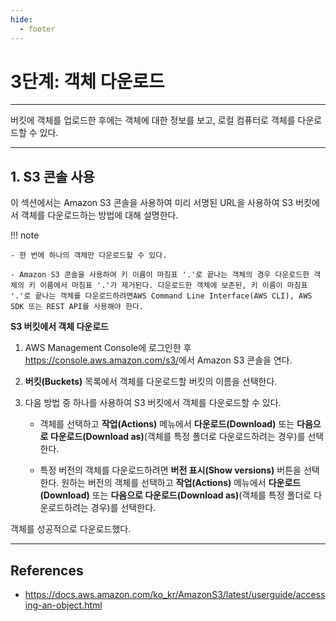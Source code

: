 ```yaml
---
hide:
  - footer
---
```


# 3단계: 객체 다운로드

---

버킷에 객체를 업로드한 후에는 객체에 대한 정보를 보고, 로컬 컴퓨터로 객체를 다운로드할 수 있다.

---

## 1. S3 콘솔 사용

이 섹션에서는 Amazon S3 콘솔을 사용하여 미리 서명된 URL을 사용하여 S3 버킷에서 객체를 다운로드하는 방법에 대해 설명한다.

!!! note

    - 한 번에 하나의 객체만 다운로드할 수 있다.

    - Amazon S3 콘솔을 사용하여 키 이름이 마침표 '.'로 끝나는 객체의 경우 다운로드한 객체의 키 이름에서 마침표 '.'가 제거된다. 다운로드한 객체에 보존된, 키 이름이 마침표 '.'로 끝나는 객체를 다운로드하려면AWS Command Line Interface(AWS CLI), AWS SDK 또는 REST API를 사용해야 한다.

**S3 버킷에서 객체 다운로드**

1. AWS Management Console에 로그인한 후 <https://console.aws.amazon.com/s3/>에서 Amazon S3 콘솔을 연다.

2. **버킷(Buckets)** 목록에서 객체를 다운로드할 버킷의 이름을 선택한다.

3. 다음 방법 중 하나를 사용하여 S3 버킷에서 객체를 다운로드할 수 있다.

    - 객체를 선택하고 **작업(Actions)** 메뉴에서 **다운로드(Download)** 또는 **다음으로 다운로드(Download as)**(객체를 특정 폴더로 다운로드하려는 경우)를 선택한다.

    - 특정 버전의 객체를 다운로드하려면 **버전 표시(Show versions)** 버튼을 선택한다. 원하는 버전의 객체를 선택하고 **작업(Actions)** 메뉴에서 **다운로드(Download)** 또는 **다음으로 다운로드(Download as)**(객체를 특정 폴더로 다운로드하려는 경우)를 선택한다.

객체를 성공적으로 다운로드했다.

---

## References

- <https://docs.aws.amazon.com/ko_kr/AmazonS3/latest/userguide/accessing-an-object.html>
